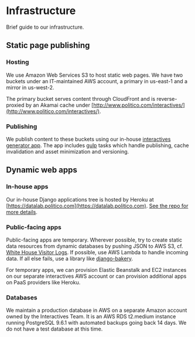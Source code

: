 # Infrastructure

Brief guide to our infrastructure.

## Static page publishing

### Hosting

We use Amazon Web Services S3 to host static web pages. We have two buckets under an IT-maintained AWS account, a primary in us-east-1 and a mirror in us-west-2.

The primary bucket serves content through CloudFront and is reverse-proxied by an Akamai cache under [http://www.politico.com/interactives/](http://www.politico.com/interactives/).

### Publishing

We publish content to these buckets using our in-house [interactives generator app](https://github.com/The-Politico/generator-politico-interactives). The app includes [gulp](http://gulpjs.com/) tasks which handle publishing, cache invalidation and asset minimization and versioning.

## Dynamic web apps

### In-house apps

Our in-house Django applications tree is hosted by Heroku at [https://datalab.politico.com](https://datalab.politico.com). [See the repo for more details](https://github.com/The-Politico/django-politico-datalab).

### Public-facing apps

Public-facing apps are temporary. Wherever possible, try to create static data resources from dynamic databases by pushing JSON to AWS S3, cf. [White House Visitor Logs](https://github.com/The-Politico/django-politico-datalab/tree/master/visitorlogs). If possible, use AWS Lambda to handle incoming data. If all else fails, use a library like [django-bakery](https://github.com/datadesk/django-bakery).

For temporary apps, we can provision Elastic Beanstalk and EC2 instances on our separate interactives AWS account or can provision additional apps on PaaS providers like Heroku.

### Databases

We maintain a production database in AWS on a separate Amazon account owned by the Interactives Team. It is an AWS RDS t2.medium instance running PostgreSQL 9.6.1 with automated backups going back 14 days. We do not have a test database at this time.

